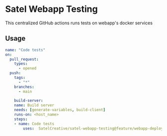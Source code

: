 # Satel Webapp Testing
This centralized GitHub actions runs tests on webapp's docker services

## Usage 
```yml
name: "Code tests"
on:
  pull_request:
    types:
      - opened
  push:
    tags:
      - "*"
    branches:
      - main  
    
    build-server:
    name: Build server
    needs: [generate-variables, build-client]
    runs-on: <host_name>
    steps:
    - name: Code tests
        uses:  SatelCreative/satel-webapp-testing@feature/webapp-deployment-shell
```        